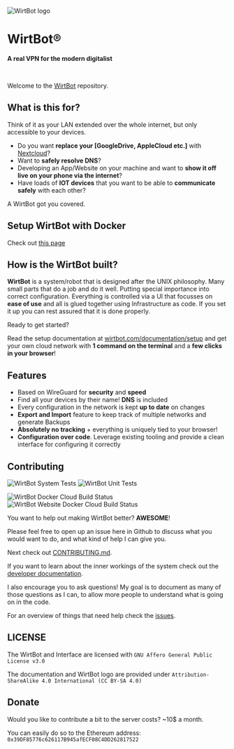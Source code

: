 ![WirtBot logo](Interface/public/logo.svg)

# WirtBot®

**A real VPN for the modern digitalist**

<br/>

Welcome to the [WirtBot](https://wirtbot.com) repository.

## What is this for?

Think of it as your LAN extended over the whole internet, but only accessible to your devices.

- Do you want **replace your [GoogleDrive, AppleCloud etc.]** with [Nextcloud](https://nextcloud.com/)?
- Want to **safely resolve DNS**?
- Developing an App/Website on your machine and want to **show it off live on your phone via the internet**?
- Have loads of **IOT devices** that you want to be able to **communicate safely** with each other?

A WirtBot got you covered.

## Setup WirtBot with Docker

Check out [this page](https://wirtbot.com/documentation/setup.html)

## How is the WirtBot built?

**WirtBot** is a system/robot that is designed after the UNIX philosophy.
Many small parts that do a job and do it well. Putting special importance into correct configuration.
Everything is controlled via a UI that focusses on **ease of use** and all is glued together using Infrastructure as code.
If you set it up you can rest assured that it is done properly.

Ready to get started?

Read the setup documentation at [wirtbot.com/documentation/setup](https://wirtbot.com/documentation/setup.html) and get your own cloud network with **1 command on the terminal** and a **few clicks in your browser**!

## Features

- Based on WireGuard for **security** and **speed**
- Find all your devices by their name! **DNS** is included
- Every configuration in the network is kept **up to date** on changes
- **Export and Import** feature to keep track of multiple networks and generate Backups
- **Absolutely no tracking** + everything is uniquely tied to your browser!
- **Configuration over code**. Leverage existing tooling and provide a clean interface for configuring it correctly

## Contributing

![WirtBot System Tests](https://github.com/b-m-f/WirtBot/workflows/run%20WirtBot%20system%20tests/badge.svg)
![WirtBot Unit Tests](https://github.com/b-m-f/WirtBot/workflows/run%20WirtBot%20unit%20tests/badge.svg)

![WirtBot Docker Cloud Build Status](https://img.shields.io/docker/cloud/build/bmff/wirtbot?label=WirtBot%20build)
![WirtBot Website Docker Cloud Build Status](https://img.shields.io/docker/cloud/build/bmff/wirtbot-website?label=WirtBot%20Website%20build)

You want to help out making WirtBot better? **AWESOME**!

Please feel free to open up an issue here in Github to discuss what you would want to do, and what kind of help I can give you.

Next check out [CONTRIBUTING.md](./CONTRIBUTING.md).

If you want to learn about the inner workings of the system check out the [developer documentation](https://wirtbot.com/developer-documentation/).

I also encourage you to ask questions! My goal is to document as many of those questions as I can, to allow more people to understand what is going on in the code.

For an overview of things that need help check the [issues](https://github.com/b-m-f/WirtBot/issues).

## LICENSE

The WirtBot and Interface are licensed with `GNU Affero General Public License v3.0`

The documentation and WirtBot logo are provided under `Attribution-ShareAlike 4.0 International (CC BY-SA 4.0)`

## Donate

Would you like to contribute a bit to the server costs? ~10$ a month.

You can easily do so to the Ethereum address: `0x39DF85776c626117B945afECF08C4DD262817522`
